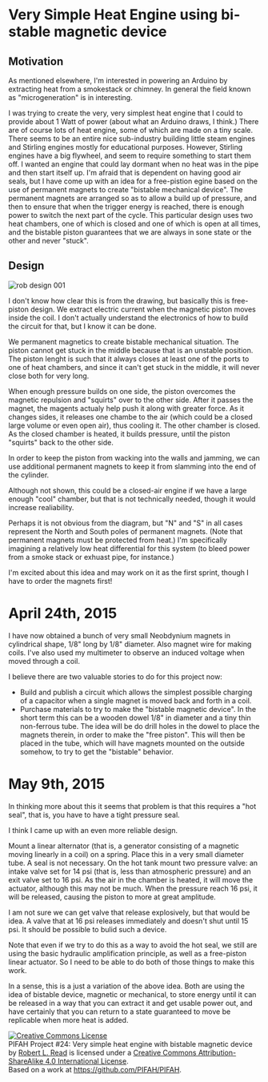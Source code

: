 # Very Simple Heat Engine using bi-stable magnetic device

## Motivation

As mentioned elsewhere, I'm interested in powering an Arduino by extracting heat from a smokestack or chimney.
In general the field known as "microgeneration" is in interesting.

I was trying to create the very, very simplest heat engine that I could to provide about 1 Watt of power (about what
an Arduino draws, I think.) There are of course lots of heat engine, some of which are made on a tiny scale.
There seems to be an entire nice sub-industry building little steam engines and Stirling engines mostly for educational
purposes.  However, Stirling engines have a big flywheel, and seem to require something to start them off. I wanted
an engine that could lay dormant when no heat was in the pipe and then start itself up.  I'm afraid that is dependent
on having good air seals, but I have come up with an idea for a free-pistion egine based on the use of permanent 
magnets to create "bistable mechanical device". The permanent magnets are arranged so as to allow a build up of pressure,
and then to ensure that when the trigger energy is reached, there is enough power to switch the next part of the cycle.
This particular design uses two heat chambers, one of which is closed and one of which is open at all times, and the 
bistable piston guarantees that we are always in sone state or the other and never "stuck".

## Design

![rob design 001](https://cloud.githubusercontent.com/assets/5296671/7221423/192917a6-e6b0-11e4-9ead-130f6fab1018.png)

I don't know how clear this is from the drawing, but basically this is free-piston design.  We extract electric current when the magnetic piston moves inside the coil.  I don't actually understand the electronics of how to 
build the circuit for that, but I know it can be done.

We permanent magnetics to create bistable mechanical situation.  The piston cannot get stuck in the middle because
that is an unstable position.  The piston lenght is such that it always closes at least one of the ports to one of heat chambers, and since it can't get stuck in the middle, it will never close both for very long.

When enough pressure builds on one side, the piston overcomes the magnetic repulsion and "squirts" over to the other side. After it passes the magnet, the magents actualy help push it along with greater force.  As it changes sides,
it releases one chambe to the air (which could be a closed large volume or even open air), thus cooling it.  The other chamber is closed.  As the closed chamber is heated, it builds pressure, until the piston "squirts" back to the
other side.

In order to keep the piston from wacking into the walls and jamming, we can use additional permanent magnets to keep it from slamming into the end of the cylinder.

Although not shown, this could be a closed-air engine if we have a large enough "cool" chamber, but that is not technically needed, though it would increase realiability.

Perhaps it is not obvious from the diagram, but "N" and "S" in all cases represent the North and South poles of permanent magnets.  (Note that permanent magnets must be protected from heat.) I'm specifically imagining a relatively low heat differential for this system (to bleed power from a smoke stack or exhuast pipe, for instance.)

I'm excited about this idea and may work on it as the first sprint, though I have to order the magnets first! 

# April 24th, 2015

I have now obtained a bunch of very small Neobdynium magnets in cylindrical shape, 1/8" long by 1/8" diameter. Also magnet wire for making coils. I've also used my multimeter to observe an induced voltage when moved through a coil.

I believe there are two valuable stories to do for this project now:
* Build and publish a circuit which allows the simplest possible charging of a capacitor when a single magnet is moved back and forth in a coil.
* Purchase materials to try to make the "bistable magnetic device". In the short term this can be a wooden dowel 1/8" in diameter and a tiny thin non-ferrous tube.  The idea will be do drill holes in the dowel to place the magnets therein, in order to make the "free piston".  This will then be placed in the tube, which will have magnets mounted on the outside somehow, to try to get the "bistable" behavior.

# May 9th, 2015

In thinking more about this it seems that problem is that this requires a "hot seal", that is, you have to have a tight pressure seal.

I think I came up with an even more reliable design.

Mount a linear alternator (that is, a generator consisting of a magnetic moving linearly in a coil) on a spring. Place this in a very small diameter tube. A seal is not necessary. On the hot tank mount two pressure valve: an intake valve set for 14 psi (that is, less than atmospheric pressure) and an exit valve set to 16 psi.  As the air in the chamber is heated, it will move the actuator, although this may not be much. When the pressure reach 16 psi, it will be released, causing the piston to more at great amplitude.

I am not sure we can get valve that release explosively, but that would be idea.  A valve that at 16 psi releases immediately and doesn't shut until 15 psi.  It should be possible to bulid such a device.

Note that even if we try to do this as a way to avoid the hot seal, we still are using the basic hydraulic amplification principle, as well as a free-piston linear actuator.  So I need to be able to do both of those things to make this work.

In a sense, this is a just a variation of the above idea. Both are using the idea of bistable device, magnetic or mechanical, to store energy until it can be released in a way that you can extract it and get usable power out, and have certainly that you can return to a state guaranteed to move be replicable when more heat is added.




<a rel="license" href="http://creativecommons.org/licenses/by-sa/4.0/"><img alt="Creative Commons License" style="border-width:0" src="https://i.creativecommons.org/l/by-sa/4.0/88x31.png" /></a><br /><span xmlns:dct="http://purl.org/dc/terms/" href="http://purl.org/dc/dcmitype/Text" property="dct:title" rel="dct:type">PIFAH Project #24: Very simple heat engine with bistable magnetic device</span> by <a xmlns:cc="http://creativecommons.org/ns#" href="https://github.com/PIFAH/PIFAH" property="cc:attributionName" rel="cc:attributionURL">Robert L. Read</a> is licensed under a <a rel="license" href="http://creativecommons.org/licenses/by-sa/4.0/">Creative Commons Attribution-ShareAlike 4.0 International License</a>.<br />Based on a work at <a xmlns:dct="http://purl.org/dc/terms/" href="https://github.com/PIFAH/PIFAH" rel="dct:source">https://github.com/PIFAH/PIFAH</a>. 
